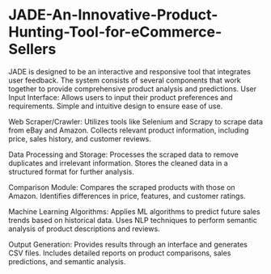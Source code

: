 # JADE-An-Innovative-Product-Hunting-Tool-for-eCommerce-Sellers
JADE is designed to be an interactive and responsive tool that integrates user feedback. The system consists of several components that work together to provide comprehensive product analysis and predictions.
 User Input Interface:
 Allows users to input their product preferences and requirements.
 Simple and intuitive design to ensure ease of use.

 Web Scraper/Crawler:
 Utilizes tools like Selenium and Scrapy to scrape data from eBay and Amazon.
 Collects relevant product information, including price, sales history, and customer reviews.

 Data Processing and Storage:
 Processes the scraped data to remove duplicates and irrelevant information.
 Stores the cleaned data in a structured format for further analysis.

 Comparison Module:
 Compares the scraped products with those on Amazon.
 Identifies differences in price, features, and customer ratings.

 Machine Learning Algorithms:
 Applies ML algorithms to predict future sales trends based on historical data.
 Uses NLP techniques to perform semantic analysis of product descriptions and reviews.

 Output Generation:
 Provides results through an interface and generates CSV files.
 Includes detailed reports on product comparisons, sales predictions, and semantic analysis.
